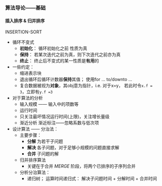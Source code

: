 ### 算法导论——基础
#### 插入排序 & 归并排序
INSERTION-SORT  
- 循环不变式  
  - **初始化**： 循环初始化之前 性质为真  
  - **保持**： 若某次迭代之前为真，则下次迭代之前亦为真
  - **终止**： 终止后不变式的某一性质是**有用**的
- 一些约定：
  - 缩进表示块
  - 退出循环后循环计数器**保持**其值； 使用for ... to/downto ...
  - 复合数据被视为**对象**，其obj意为指针，i.e. 对于x=y， 若此时令`x.f = 3`，立即有`y.f =3`
- 对于算法的分析
  - 输入规模 —— 输入中的项数等
  - 运行时间
  - 只关注最坏情况运行时间(上限)，关注增长量级
  - 渐近分析 渐近标注——忽略系数与低次项
- 设计算法 —— 分治法：
  - 主要步骤：
    - **分解** 为若干子问题
    - **解决** 各子问题，对于足够小规模的问题直接求解
    - **合并** 子问题的解
  - 归并排序算法
    - 关键在于合并 *MERGE* 阶段，将两个已排序的子序列合并
  - 分析分治算法：
    - 递归树； 运算时间递归式： 解决子问题时间 + 分解时间 + 合并时间
  
#### 